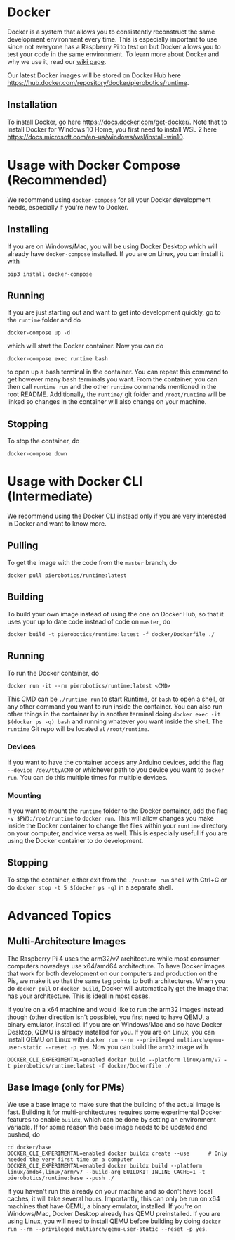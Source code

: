# Docker

Docker is a system that allows you to consistently reconstruct the same development environment every time. This is especially important to use since not everyone has a Raspberry Pi to test on but Docker allows you to test your code in the same environment. To learn more about Docker and why we use it, read our [wiki page](https://github.com/pioneers/c-runtime/wiki/Docker).

Our latest Docker images will be stored on Docker Hub here https://hub.docker.com/repository/docker/pierobotics/runtime.

## Installation

To install Docker, go here https://docs.docker.com/get-docker/. Note that to install Docker for Windows 10 Home, you first need to install WSL 2 here https://docs.microsoft.com/en-us/windows/wsl/install-win10.

# Usage with Docker Compose (Recommended)

We recommend using `docker-compose` for all your Docker development needs, especially if you're new to Docker.

## Installing

If you are on Windows/Mac, you will be using Docker Desktop which will already have `docker-compose` installed. If you are on Linux, you can install it with

    pip3 install docker-compose

## Running

If you are just starting out and want to get into development quickly, go to the `runtime` folder and do

    docker-compose up -d

which will start the Docker container. Now you can do

    docker-compose exec runtime bash

to open up a bash terminal in the container. You can repeat this command to get however many bash terminals you want. From the container, you can then call `runtime run` and the other `runtime` commands mentioned in the root README. Additionally, the `runtime/` git folder and `/root/runtime` will be linked so changes in the container will also change on your machine.

## Stopping

To stop the container, do 

    docker-compose down

# Usage with Docker CLI (Intermediate)

We recommend using the Docker CLI instead only if you are very interested in Docker and want to know more.

## Pulling

To get the image with the code from the `master` branch, do 

    docker pull pierobotics/runtime:latest
    
## Building

To build your own image instead of using the one on Docker Hub, so that it uses your up to date code instead of code on `master`, do
    
    docker build -t pierobotics/runtime:latest -f docker/Dockerfile ./

## Running

To run the Docker container, do

    docker run -it --rm pierobotics/runtime:latest <CMD>

This CMD can be `./runtime run` to start Runtime, or `bash` to open a shell, or any other command you want to run inside the container. You can also run other things in the container by in another terminal doing `docker exec -it $(docker ps -q) bash` and running whatever you want inside the shell. The `runtime` Git repo will be located at `/root/runtime`.

### Devices

If you want to have the container access any Arduino devices, add the flag `--device /dev/ttyACM0` or whichever path to you device you want to `docker run`. You can do this multiple times for multiple devices.

### Mounting

If you want to mount the `runtime` folder to the Docker container, add the flag `-v $PWD:/root/runtime` to `docker run`. This will allow changes you make inside the Docker container to change the files within your `runtime` directory on your computer, and vice versa as well. This is especially useful if you are using the Docker container to do development.

## Stopping

To stop the container, either exit from the `./runtime run` shell with Ctrl+C or do `docker stop -t 5 $(docker ps -q)` in a separate shell.

# Advanced Topics

## Multi-Architecture Images

The Raspberry Pi 4 uses the arm32/v7 architecture while most consumer computers nowadays use x64/amd64 architecture. To have Docker images that work for both development on our computers and production on the Pis, we make it so that the same tag points to both architectures. When you do `docker pull` or `docker build`, Docker will automatically get the image that has your architecture. This is ideal in most cases.

If you're on a x64 machine and would like to run the arm32 images instead though (other direction isn't possible), you first need to have QEMU, a binary emulator, installed. If you are on Windows/Mac and so have Docker Desktop, QEMU is already installed for you. If you are on Linux, you can install QEMU on Linux with `docker run --rm --privileged multiarch/qemu-user-static --reset -p yes`. Now you can build the `arm32` image with

    DOCKER_CLI_EXPERIMENTAL=enabled docker build --platform linux/arm/v7 -t pierobotics/runtime:latest -f docker/Dockerfile ./

## Base Image (only for PMs)

We use a base image to make sure that the building of the actual image is fast. Building it for multi-architectures requires some experimental Docker features to enable `buildx`, which can be done by setting an environment variable. If for some reason the base image needs to be updated and pushed, do

    cd docker/base
    DOCKER_CLI_EXPERIMENTAL=enabled docker buildx create --use      # Only needed the very first time on a computer
    DOCKER_CLI_EXPERIMENTAL=enabled docker buildx build --platform linux/amd64,linux/arm/v7 --build-arg BUILDKIT_INLINE_CACHE=1 -t pierobotics/runtime:base --push ./

If you haven't run this already on your machine and so don't have local caches, it will take several hours. Importantly, this can only be run on x64 machines that have QEMU, a binary emulator, installed. If you're on Windows/Mac, Docker Desktop already has QEMU preinstalled. If you are using Linux, you will need to install QEMU before building by doing `docker run --rm --privileged multiarch/qemu-user-static --reset -p yes`.
